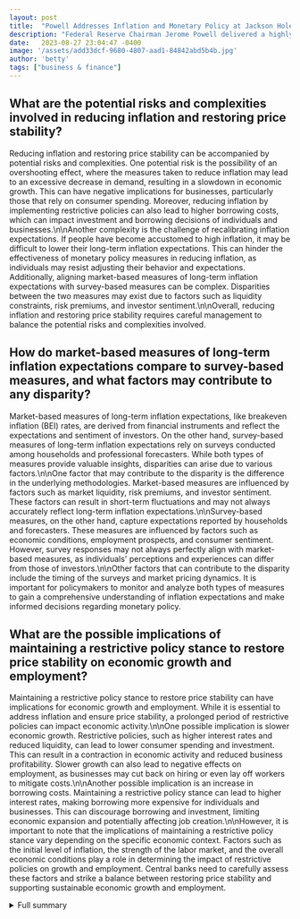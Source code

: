 ```yaml
---
layout: post
title:  "Powell Addresses Inflation and Monetary Policy at Jackson Hole"
description: "Federal Reserve Chairman Jerome Powell delivered a highly anticipated address at the Jackson Hole retreat, addressing the pressing issues of inflation and monetary policy. Powell emphasized the need to balance market assurance and recession avoidance, acknowledging the differing views within the Federal Reserve. He highlighted the importance of recalibrating inflation expectations and expressed confidence in the strong underlying momentum of the economy."
date:   2023-08-27 23:04:47 -0400
image: '/assets/add33dcf-9680-4807-aad1-84842abd5b4b.jpg'
author: 'betty'
tags: ["business & finance"]
---
```


## What are the potential risks and complexities involved in reducing inflation and restoring price stability?
Reducing inflation and restoring price stability can be accompanied by potential risks and complexities. One potential risk is the possibility of an overshooting effect, where the measures taken to reduce inflation may lead to an excessive decrease in demand, resulting in a slowdown in economic growth. This can have negative implications for businesses, particularly those that rely on consumer spending. Moreover, reducing inflation by implementing restrictive policies can also lead to higher borrowing costs, which can impact investment and borrowing decisions of individuals and businesses.\n\nAnother complexity is the challenge of recalibrating inflation expectations. If people have become accustomed to high inflation, it may be difficult to lower their long-term inflation expectations. This can hinder the effectiveness of monetary policy measures in reducing inflation, as individuals may resist adjusting their behavior and expectations. Additionally, aligning market-based measures of long-term inflation expectations with survey-based measures can be complex. Disparities between the two measures may exist due to factors such as liquidity constraints, risk premiums, and investor sentiment.\n\nOverall, reducing inflation and restoring price stability requires careful management to balance the potential risks and complexities involved.

## How do market-based measures of long-term inflation expectations compare to survey-based measures, and what factors may contribute to any disparity?
Market-based measures of long-term inflation expectations, like breakeven inflation (BEI) rates, are derived from financial instruments and reflect the expectations and sentiment of investors. On the other hand, survey-based measures of long-term inflation expectations rely on surveys conducted among households and professional forecasters. While both types of measures provide valuable insights, disparities can arise due to various factors.\n\nOne factor that may contribute to the disparity is the difference in the underlying methodologies. Market-based measures are influenced by factors such as market liquidity, risk premiums, and investor sentiment. These factors can result in short-term fluctuations and may not always accurately reflect long-term inflation expectations.\n\nSurvey-based measures, on the other hand, capture expectations reported by households and forecasters. These measures are influenced by factors such as economic conditions, employment prospects, and consumer sentiment. However, survey responses may not always perfectly align with market-based measures, as individuals' perceptions and experiences can differ from those of investors.\n\nOther factors that can contribute to the disparity include the timing of the surveys and market pricing dynamics. It is important for policymakers to monitor and analyze both types of measures to gain a comprehensive understanding of inflation expectations and make informed decisions regarding monetary policy.

## What are the possible implications of maintaining a restrictive policy stance to restore price stability on economic growth and employment?
Maintaining a restrictive policy stance to restore price stability can have implications for economic growth and employment. While it is essential to address inflation and ensure price stability, a prolonged period of restrictive policies can impact economic activity.\n\nOne possible implication is slower economic growth. Restrictive policies, such as higher interest rates and reduced liquidity, can lead to lower consumer spending and investment. This can result in a contraction in economic activity and reduced business profitability. Slower growth can also lead to negative effects on employment, as businesses may cut back on hiring or even lay off workers to mitigate costs.\n\nAnother possible implication is an increase in borrowing costs. Maintaining a restrictive policy stance can lead to higher interest rates, making borrowing more expensive for individuals and businesses. This can discourage borrowing and investment, limiting economic expansion and potentially affecting job creation.\n\nHowever, it is important to note that the implications of maintaining a restrictive policy stance vary depending on the specific economic context. Factors such as the initial level of inflation, the strength of the labor market, and the overall economic conditions play a role in determining the impact of restrictive policies on growth and employment. Central banks need to carefully assess these factors and strike a balance between restoring price stability and supporting sustainable economic growth and employment.


<details>
        <summary>Full summary</summary>
<p>Federal Reserve Chairman Jerome Powell delivered his annual address at the Jackson Hole retreat, addressing the pressing issues of inflation and monetary policy. Powell's speech was highly anticipated, given the deceleration of inflation and the stability of the economy.</p>
<p>In his speech, Powell took a noncommittal stance on monetary policy, emphasizing the need to strike a balance between assuring the market and avoiding a recession. He acknowledged the different views within the Federal Reserve regarding rate hikes and highlighted the importance of recalibrating inflation expectations.</p>
<p>Powell referenced Paul Volcker's restrictive policy in the 1980s, emphasizing the central challenge of inflation currently faced by central banks. He expressed confidence in the strong underlying momentum of the economy and the commitment of the Fed to bring down inflation.</p>
<p>However, Powell also acknowledged the risks associated with reducing inflation, such as slower growth and softer labor market conditions. He mentioned that restoring price stability will likely require maintaining a restrictive policy stance for some time, endorsing 'front-loading' rate hikes to avoid higher employment costs.</p>
<p>In response to Powell's speech, risk assets sold off, reflecting market anticipation and reaction. Market participants were cautious about the potential impact of inflation on consumers and the economy as a whole.</p>
<p>Powell's remarks were consistent with previous messaging from Fed governors and other international speakers at the Jackson Hole gathering. Isabel Schnabel warned about the likelihood and cost of high inflation becoming entrenched, while Agustín Carstens focused on inflationary supply shortages.</p>
<p>Overall, Jackson Hole 2022 focused on resolving the current challenges posed by inflation and the need for central banks to take responsibility for delivering low and stable inflation. Powell's speech highlighted the Fed's commitment to bringing down inflation and restoring price stability, while also acknowledging the complexities and potential risks involved.</p>
<p>Climbers at Jackson Hole did not see a peak in sight, indicating that the journey to reduce inflation is ongoing. With the decision on the size of the rate hike in September depending on economic data leading up to the meeting, market participants will closely monitor subsequent inflation readings.</p>
<p>The Federal Open Market Committee's focus remains on bringing inflation back to the 2% goal. Achieving price stability is crucial for sustaining a period of strong labor market conditions and ensuring the well-being of the economy.</p>
<p>In conclusion, Powell's speech at Jackson Hole highlighted the ongoing challenges of inflation and monetary policy. The Fed's commitment to reducing inflation and restoring price stability was evident, but the potential risks and complexities were also acknowledged. As the journey to reduce inflation continues, market participants and policymakers will closely monitor economic data and inflation readings to make informed decisions regarding future rate hikes.</p>
<p>Understanding the basics of inflation and its implications is essential for individuals and businesses. Measuring inflation using the consumer price index (CPI) provides insights into the rate of increase in prices over time and its impact on real income and purchasing power.</p>
<p>While the decline in market-based measures of long-term inflation compensation over the past two years may reflect a lower appetite for risk among investors or decreased market liquidity, it also suggests lower long-term inflation expectations among investors.</p>
<p>The Federal Reserve, charged with achieving maximum employment and price stability, realizes the importance of managing inflation expectations. Long-term inflation expectations reported in surveys of households and professional forecasters have remained close to the Fed's target, providing confidence that inflation will return to its goal during the recovery.</p>
<p>Market-based measures, such as breakeven inflation (BEI) rates, reflect investors' underlying long-term expectations and risk premiums. These measures have trended down over the past two years, indicating a downward shift in investors' medium- and long-term inflation expectations.</p>
<p>While the decline in market-based measures may persist in the medium to long term, the underlying reasons require further analysis to understand the disparity between market-based and survey-based measures. The Fed will continue to closely monitor these measures and adjust its policies accordingly.</p>
<p>It is crucial for central banks to maintain a restrictive policy stance to restore price stability, especially when inflation is running above the target. Balancing demand and supply through appropriate tools while considering the impact on growth and employment is essential.</p>
<p>Restoring price stability may result in slower growth and softer labor market conditions, but it is necessary to achieve sustained strong labor market conditions and ensure the economy's well-being. Central banks should take responsibility for delivering low and stable inflation, as expectations of high inflation can become entrenched and affect economic decisions.</p>
<p>As Jerome Powell concludes his speech at Jackson Hole, it is evident that the journey to reduce inflation continues. The Fed's dedication to bringing down inflation and restoring price stability is unwavering. Market participants, economists, and policymakers will closely analyze subsequent economic data and inflation readings to gauge the progress made and shape future monetary policy decisions.</p>
</details>